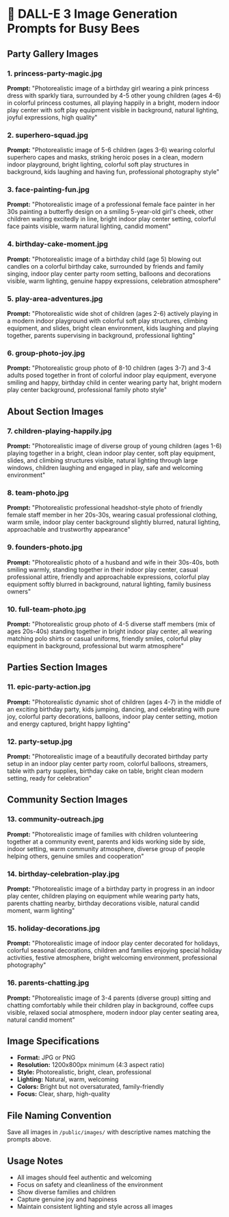 # 🎨 DALL-E 3 Image Generation Prompts for Busy Bees

## Party Gallery Images

### 1. princess-party-magic.jpg
**Prompt:** "Photorealistic image of a birthday girl wearing a pink princess dress with sparkly tiara, surrounded by 4-5 other young children (ages 4-6) in colorful princess costumes, all playing happily in a bright, modern indoor play center with soft play equipment visible in background, natural lighting, joyful expressions, high quality"

### 2. superhero-squad.jpg  
**Prompt:** "Photorealistic image of 5-6 children (ages 3-6) wearing colorful superhero capes and masks, striking heroic poses in a clean, modern indoor playground, bright lighting, colorful soft play structures in background, kids laughing and having fun, professional photography style"

### 3. face-painting-fun.jpg
**Prompt:** "Photorealistic image of a professional female face painter in her 30s painting a butterfly design on a smiling 5-year-old girl's cheek, other children waiting excitedly in line, bright indoor play center setting, colorful face paints visible, warm natural lighting, candid moment"

### 4. birthday-cake-moment.jpg
**Prompt:** "Photorealistic image of a birthday child (age 5) blowing out candles on a colorful birthday cake, surrounded by friends and family singing, indoor play center party room setting, balloons and decorations visible, warm lighting, genuine happy expressions, celebration atmosphere"

### 5. play-area-adventures.jpg
**Prompt:** "Photorealistic wide shot of children (ages 2-6) actively playing in a modern indoor playground with colorful soft play structures, climbing equipment, and slides, bright clean environment, kids laughing and playing together, parents supervising in background, professional lighting"

### 6. group-photo-joy.jpg
**Prompt:** "Photorealistic group photo of 8-10 children (ages 3-7) and 3-4 adults posed together in front of colorful indoor play equipment, everyone smiling and happy, birthday child in center wearing party hat, bright modern play center background, professional family photo style"

## About Section Images

### 7. children-playing-happily.jpg
**Prompt:** "Photorealistic image of diverse group of young children (ages 1-6) playing together in a bright, clean indoor play center, soft play equipment, slides, and climbing structures visible, natural lighting through large windows, children laughing and engaged in play, safe and welcoming environment"

### 8. team-photo.jpg
**Prompt:** "Photorealistic professional headshot-style photo of friendly female staff member in her 20s-30s, wearing casual professional clothing, warm smile, indoor play center background slightly blurred, natural lighting, approachable and trustworthy appearance"

### 9. founders-photo.jpg
**Prompt:** "Photorealistic photo of a husband and wife in their 30s-40s, both smiling warmly, standing together in their indoor play center, casual professional attire, friendly and approachable expressions, colorful play equipment softly blurred in background, natural lighting, family business owners"

### 10. full-team-photo.jpg
**Prompt:** "Photorealistic group photo of 4-5 diverse staff members (mix of ages 20s-40s) standing together in bright indoor play center, all wearing matching polo shirts or casual uniforms, friendly smiles, colorful play equipment in background, professional but warm atmosphere"

## Parties Section Images

### 11. epic-party-action.jpg
**Prompt:** "Photorealistic dynamic shot of children (ages 4-7) in the middle of an exciting birthday party, kids jumping, dancing, and celebrating with pure joy, colorful party decorations, balloons, indoor play center setting, motion and energy captured, bright happy lighting"

### 12. party-setup.jpg
**Prompt:** "Photorealistic image of a beautifully decorated birthday party setup in an indoor play center party room, colorful balloons, streamers, table with party supplies, birthday cake on table, bright clean modern setting, ready for celebration"

## Community Section Images

### 13. community-outreach.jpg
**Prompt:** "Photorealistic image of families with children volunteering together at a community event, parents and kids working side by side, indoor setting, warm community atmosphere, diverse group of people helping others, genuine smiles and cooperation"

### 14. birthday-celebration-play.jpg
**Prompt:** "Photorealistic image of a birthday party in progress in an indoor play center, children playing on equipment while wearing party hats, parents chatting nearby, birthday decorations visible, natural candid moment, warm lighting"

### 15. holiday-decorations.jpg
**Prompt:** "Photorealistic image of indoor play center decorated for holidays, colorful seasonal decorations, children and families enjoying special holiday activities, festive atmosphere, bright welcoming environment, professional photography"

### 16. parents-chatting.jpg
**Prompt:** "Photorealistic image of 3-4 parents (diverse group) sitting and chatting comfortably while their children play in background, coffee cups visible, relaxed social atmosphere, modern indoor play center seating area, natural candid moment"

## Image Specifications
- **Format:** JPG or PNG
- **Resolution:** 1200x800px minimum (4:3 aspect ratio)
- **Style:** Photorealistic, bright, clean, professional
- **Lighting:** Natural, warm, welcoming
- **Colors:** Bright but not oversaturated, family-friendly
- **Focus:** Clear, sharp, high-quality

## File Naming Convention
Save all images in `/public/images/` with descriptive names matching the prompts above.

## Usage Notes
- All images should feel authentic and welcoming
- Focus on safety and cleanliness of the environment
- Show diverse families and children
- Capture genuine joy and happiness
- Maintain consistent lighting and style across all images
